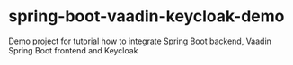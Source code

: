 # spring-boot-vaadin-keycloak-demo
Demo project for tutorial how to integrate Spring Boot backend, Vaadin Spring Boot frontend and Keycloak
